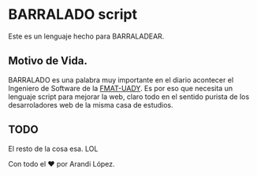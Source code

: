 # BARRALADO script
Este es un lenguaje hecho para BARRALADEAR.

## Motivo de Vida.
BARRALADO es una palabra muy importante en el diario acontecer el Ingeniero de Software de la [FMAT-UADY](http://matematicas.uady.mx). Es por eso que necesita un lenguaje script para mejorar la web, claro todo en el sentido purista de los desarroladores web de la misma casa de estudios.

## TODO
El resto de la cosa esa. LOL


Con todo el :heart: por Arandi López.
